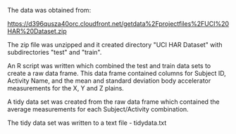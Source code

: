 The data was obtained from:

https://d396qusza40orc.cloudfront.net/getdata%2Fprojectfiles%2FUCI%20HAR%20Dataset.zip

The zip file was unzipped and it created directory "UCI HAR Dataset" with subdirectories "test" and "train".

An R script was written which combined the test and train data sets to create a raw data frame. This data frame contained columns for Subject ID, Activity Name, and the mean and standard deviation body accelerator measurements for the X, Y and Z plains.

A tidy data set was created from the raw data frame which contained the average measurements for each Subject/Activity combination.   

The tidy data set was written to a text file - tidydata.txt
